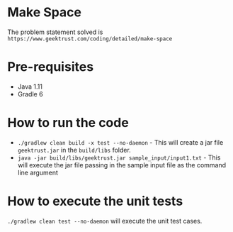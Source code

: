 # Make Space

The problem statement solved is `https://www.geektrust.com/coding/detailed/make-space`

# Pre-requisites
* Java 1.11
* Gradle 6

# How to run the code

 * `./gradlew clean build -x test --no-daemon` - This will create a jar file `geektrust.jar` in the `build/libs` folder.
 * `java -jar build/libs/geektrust.jar sample_input/input1.txt` - This will execute the jar file passing in the sample input file as the command line argument

 # How to execute the unit tests

 `./gradlew clean test --no-daemon` will execute the unit test cases.